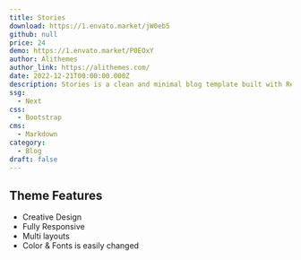 ```yaml
---
title: Stories
download: https://1.envato.market/jW0eb5
github: null
price: 24
demo: https://1.envato.market/P0EOxY
author: Alithemes
author_link: https://alithemes.com/
date: 2022-12-21T00:00:00.000Z
description: Stories is a clean and minimal blog template built with React Next.js aiming at faster performance, high code quality & SEO.
ssg:
  - Next
css:
  - Bootstrap
cms:
  - Markdown
category:
  - Blog
draft: false
---
```


## Theme Features

- Creative Design
- Fully Responsive
- Multi layouts
- Color & Fonts is easily changed
